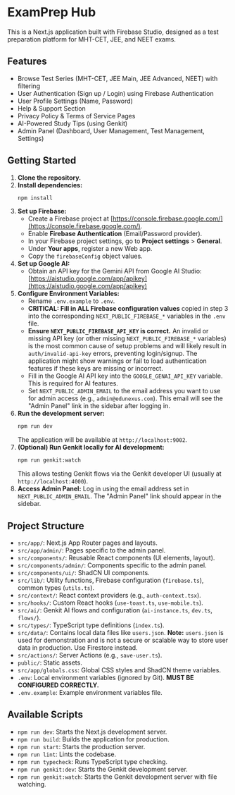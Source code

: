 # ExamPrep Hub

This is a Next.js application built with Firebase Studio, designed as a test preparation platform for MHT-CET, JEE, and NEET exams.

## Features

*   Browse Test Series (MHT-CET, JEE Main, JEE Advanced, NEET) with filtering
*   User Authentication (Sign up / Login) using Firebase Authentication
*   User Profile Settings (Name, Password)
*   Help & Support Section
*   Privacy Policy & Terms of Service Pages
*   AI-Powered Study Tips (using Genkit)
*   Admin Panel (Dashboard, User Management, Test Management, Settings)

## Getting Started

1.  **Clone the repository.**
2.  **Install dependencies:**
    ```bash
    npm install
    ```
3.  **Set up Firebase:**
    *   Create a Firebase project at [https://console.firebase.google.com/](https://console.firebase.google.com/).
    *   Enable **Firebase Authentication** (Email/Password provider).
    *   In your Firebase project settings, go to **Project settings** > **General**.
    *   Under **Your apps**, register a new Web app.
    *   Copy the `firebaseConfig` object values.
4.  **Set up Google AI:**
    *   Obtain an API key for the Gemini API from Google AI Studio: [https://aistudio.google.com/app/apikey](https://aistudio.google.com/app/apikey)
5.  **Configure Environment Variables:**
    *   Rename `.env.example` to `.env`.
    *   **CRITICAL: Fill in ALL Firebase configuration values** copied in step 3 into the corresponding `NEXT_PUBLIC_FIREBASE_*` variables in the `.env` file.
    *   **Ensure `NEXT_PUBLIC_FIREBASE_API_KEY` is correct.** An invalid or missing API key (or other missing `NEXT_PUBLIC_FIREBASE_*` variables) is the most common cause of setup problems and will likely result in `auth/invalid-api-key` errors, preventing login/signup. The application might show warnings or fail to load authentication features if these keys are missing or incorrect.
    *   Fill in the Google AI API key into the `GOOGLE_GENAI_API_KEY` variable. This is required for AI features.
    *   Set `NEXT_PUBLIC_ADMIN_EMAIL` to the email address you want to use for admin access (e.g., `admin@edunexus.com`). This email will see the "Admin Panel" link in the sidebar after logging in.
6.  **Run the development server:**
    ```bash
    npm run dev
    ```
    The application will be available at `http://localhost:9002`.
7.  **(Optional) Run Genkit locally for AI development:**
    ```bash
    npm run genkit:watch
    ```
    This allows testing Genkit flows via the Genkit developer UI (usually at `http://localhost:4000`).
8.  **Access Admin Panel:** Log in using the email address set in `NEXT_PUBLIC_ADMIN_EMAIL`. The "Admin Panel" link should appear in the sidebar.

## Project Structure

*   `src/app/`: Next.js App Router pages and layouts.
*   `src/app/admin/`: Pages specific to the admin panel.
*   `src/components/`: Reusable React components (UI elements, layout).
*   `src/components/admin/`: Components specific to the admin panel.
*   `src/components/ui/`: ShadCN UI components.
*   `src/lib/`: Utility functions, Firebase configuration (`firebase.ts`), common types (`utils.ts`).
*   `src/context/`: React context providers (e.g., `auth-context.tsx`).
*   `src/hooks/`: Custom React hooks (`use-toast.ts`, `use-mobile.ts`).
*   `src/ai/`: Genkit AI flows and configuration (`ai-instance.ts`, `dev.ts`, `flows/`).
*   `src/types/`: TypeScript type definitions (`index.ts`).
*   `src/data/`: Contains local data files like `users.json`. **Note:** `users.json` is used for demonstration and is not a secure or scalable way to store user data in production. Use Firestore instead.
*   `src/actions/`: Server Actions (e.g., `save-user.ts`).
*   `public/`: Static assets.
*   `src/app/globals.css`: Global CSS styles and ShadCN theme variables.
*   `.env`: Local environment variables (ignored by Git). **MUST BE CONFIGURED CORRECTLY.**
*   `.env.example`: Example environment variables file.

## Available Scripts

*   `npm run dev`: Starts the Next.js development server.
*   `npm run build`: Builds the application for production.
*   `npm run start`: Starts the production server.
*   `npm run lint`: Lints the codebase.
*   `npm run typecheck`: Runs TypeScript type checking.
*   `npm run genkit:dev`: Starts the Genkit development server.
*   `npm run genkit:watch`: Starts the Genkit development server with file watching.
